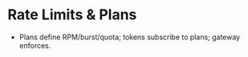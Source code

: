 
# Rate Limits & Plans
- Plans define RPM/burst/quota; tokens subscribe to plans; gateway enforces.
